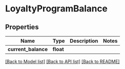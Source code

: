 # LoyaltyProgramBalance

## Properties
Name | Type | Description | Notes
------------ | ------------- | ------------- | -------------
**current_balance** | **float** |  | 

[[Back to Model list]](../README.md#documentation-for-models) [[Back to API list]](../README.md#documentation-for-api-endpoints) [[Back to README]](../README.md)


